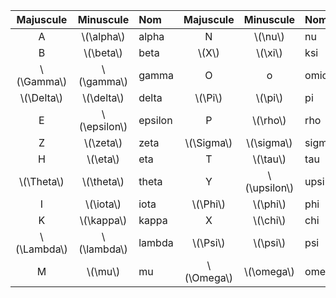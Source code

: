 |   Majuscule   |    Minuscule   | Nom     |   Majuscule  |    Minuscule   | Nom     |
|:-------------:|:--------------:|:--------|:------------:|:--------------:|:--------|
|       A       |  \\(\alpha\\)  | alpha   |       N      |    \\(\nu\\)   | nu      |
|       B       |   \\(\beta\\)  | beta    |    \\(X\\)   |    \\(\xi\\)   | ksi     |
|  \\(\Gamma\\) |  \\(\gamma\\)  | gamma   |       O      |        o       | omicron |
|  \\(\Delta\\) |  \\(\delta\\)  | delta   |   \\(\Pi\\)  |    \\(\pi\\)   | pi      |
|       E       | \\(\epsilon\\) | epsilon |       P      |   \\(\rho\\)   | rho     |
|       Z       |   \\(\zeta\\)  | zeta    | \\(\Sigma\\) |  \\(\sigma\\)  | sigma   |
|       H       |   \\(\eta\\)   | eta     |       T      |   \\(\tau\\)   | tau     |
|  \\(\Theta\\) |  \\(\theta\\)  | theta   |       Y      | \\(\upsilon\\) | upsilon |
|       I       |   \\(\iota\\)  | iota    |  \\(\Phi\\)  |   \\(\phi\\)   | phi     |
|       K       |  \\(\kappa\\)  | kappa   |       X      |   \\(\chi\\)   | chi     |
| \\(\Lambda\\) |  \\(\lambda\\) | lambda  |  \\(\Psi\\)  |   \\(\psi\\)   | psi     |
|       M       |    \\(\mu\\)   | mu      | \\(\Omega\\) |  \\(\omega\\)  | omega   |
